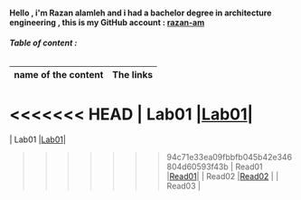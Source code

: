 #### **Hello , i'm Razan alamleh and i had a bachelor degree in architecture engineering , this is my GitHub account : [razan-am](https://github.com/Razan-am)**

###### **Table of content :**

| name of the content |                The links |
| ------------------- |               -----------|
<<<<<<< HEAD
| Lab01               |[Lab01](https://razan-am.github.io/reading-notes/growth)|
=======
| Lab01               |[Lab01](https://razan-am.github.io/reading-notes/Lab01)|
>>>>>>> 94c71e33ea09fbbfb045b42e346804d60593f43b
| Read01              |[Read01](https://razan-am.github.io/reading-notes/Read:%2001%20-%20Learning%20Markdown)|
| Read02              |[Read02](https://razan-am.github.io/reading-notes/Read:%2002) |
| Read03              |